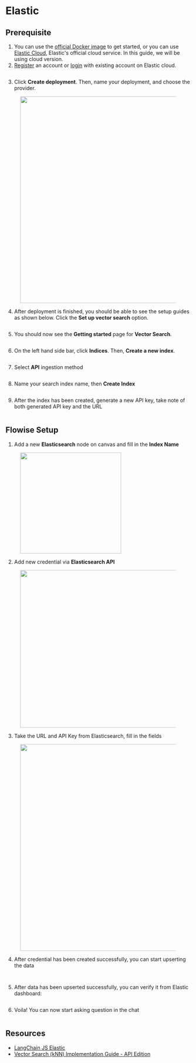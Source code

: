 # Elastic

## Prerequisite

1. You can use the [official Docker image](https://www.elastic.co/guide/en/elasticsearch/reference/current/docker.html) to get started, or you can use [Elastic Cloud](https://www.elastic.co/cloud/), Elastic's official cloud service. In this guide, we will be using cloud version.
2. [Register](https://cloud.elastic.co/registration) an account or [login](https://cloud.elastic.co/login) with existing account on Elastic cloud.

<figure><img src="../../../.gitbook/assets/elastic1.png" alt=""><figcaption></figcaption></figure>

3. Click **Create deployment**. Then, name your deployment, and choose the provider.

<figure><img src="../../../.gitbook/assets/elastic2.png" alt="" width="563"><figcaption></figcaption></figure>

4. After deployment is finished, you should be able to see the setup guides as shown below. Click the **Set up vector search** option.

<figure><img src="../../../.gitbook/assets/elastic4.png" alt=""><figcaption></figcaption></figure>

5. You should now see the **Getting started** page for **Vector Search**.

<figure><img src="../../../.gitbook/assets/elastic5.png" alt=""><figcaption></figcaption></figure>

6. On the left hand side bar, click **Indices**. Then, **Create a new index**.

<figure><img src="../../../.gitbook/assets/elastic6.png" alt=""><figcaption></figcaption></figure>

7. Select **API** ingestion method

<figure><img src="../../../.gitbook/assets/elastic7.png" alt=""><figcaption></figcaption></figure>

8. Name your search index name, then **Create Index**

<figure><img src="../../../.gitbook/assets/elastic8.png" alt=""><figcaption></figcaption></figure>

9. After the index has been created, generate a new API key, take note of both generated API key and the URL

<figure><img src="../../../.gitbook/assets/elastic9.png" alt=""><figcaption></figcaption></figure>

## Flowise Setup

1. Add a new **Elasticsearch** node on canvas and fill in the **Index Name**

<figure><img src="../../../.gitbook/assets/elastic10.png" alt="" width="275"><figcaption></figcaption></figure>

2. Add new credential via **Elasticsearch API**

<figure><img src="../../../.gitbook/assets/elastic11.png" alt="" width="429"><figcaption></figcaption></figure>

3. Take the URL and API Key from Elasticsearch, fill in the fields

<figure><img src="../../../.gitbook/assets/elastic12.png" alt="" width="563"><figcaption></figcaption></figure>

4. After credential has been created successfully, you can start upserting the data

<figure><img src="../../../.gitbook/assets/Untitled (1) (1) (1).png" alt=""><figcaption></figcaption></figure>

<figure><img src="../../../.gitbook/assets/elastic13.png" alt=""><figcaption></figcaption></figure>

5. After data has been upserted successfully, you can verify it from Elastic dashboard:

<figure><img src="../../../.gitbook/assets/image (7) (1) (1) (1) (1) (1) (2).png" alt=""><figcaption></figcaption></figure>

6. Voila! You can now start asking question in the chat

<figure><img src="../../../.gitbook/assets/image (6) (1) (1) (1) (1) (1) (1).png" alt=""><figcaption></figcaption></figure>

## Resources

* [LangChain JS Elastic](https://js.langchain.com/docs/integrations/vectorstores/elasticsearch)
* [Vector Search (kNN) Implementation Guide - API Edition](https://www.elastic.co/search-labs/blog/articles/vector-search-implementation-guide-api-edition)
